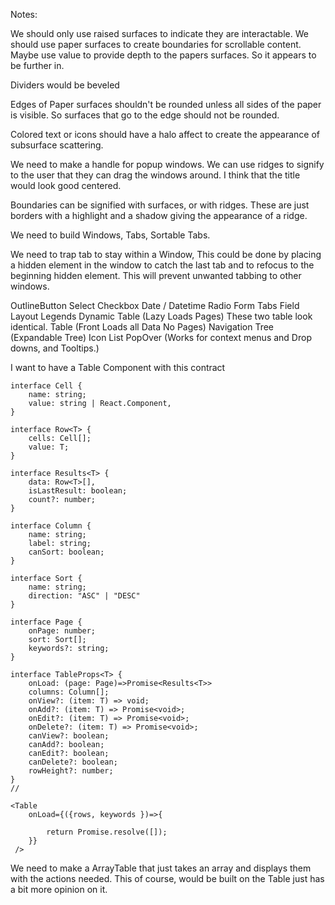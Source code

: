 Notes:

We should only use raised surfaces to indicate they are interactable. We should use paper surfaces to create boundaries for scrollable content. Maybe use value to provide depth to the papers surfaces. So it appears to be further in.

Dividers would be beveled

Edges of Paper surfaces shouldn't be rounded unless all sides of the paper is visible. So surfaces that go to the edge should not be rounded.

Colored text or icons should have a halo affect to create the appearance of subsurface scattering.

We need to make a handle for popup windows. We can use ridges to signify to the user that they can drag the windows around. I think that the title would look good centered.

Boundaries can be signified with surfaces, or with ridges. These are just borders with a highlight and a shadow giving the appearance of a ridge.

We need to build Windows, Tabs, Sortable Tabs.

We need to trap tab to stay within a Window, This could be done by placing a hidden element in the window to catch the last tab and to refocus to the beginning hidden element. This will prevent unwanted tabbing to other windows.

OutlineButton
Select
Checkbox
Date / Datetime
Radio
Form Tabs
Field Layout
Legends
Dynamic Table (Lazy Loads Pages) These two table look identical.
Table (Front Loads all Data No Pages)
Navigation Tree (Expandable Tree)
Icon List
PopOver (Works for context menus and Drop downs, and Tooltips.)

I want to have a Table Component with this contract

```
interface Cell {
    name: string;
    value: string | React.Component,
}

interface Row<T> {
    cells: Cell[];
    value: T;
}

interface Results<T> {
    data: Row<T>[],
    isLastResult: boolean;
    count?: number;
}

interface Column {
    name: string;
    label: string;
    canSort: boolean;
}

interface Sort {
    name: string;
    direction: "ASC" | "DESC"
}

interface Page {
    onPage: number;
    sort: Sort[];
    keywords?: string;
}

interface TableProps<T> {
    onLoad: (page: Page)=>Promise<Results<T>>
    columns: Column[];
    onView?: (item: T) => void;
    onAdd?: (item: T) => Promise<void>;
    onEdit?: (item: T) => Promise<void>;
    onDelete?: (item: T) => Promise<void>;
    canView?: boolean;
    canAdd?: boolean;
    canEdit?: boolean;
    canDelete?: boolean;
    rowHeight?: number;
}
//

<Table
    onLoad={({rows, keywords })=>{

        return Promise.resolve([]);
    }}
 />
```

We need to make a ArrayTable that just takes an array and displays them with the actions needed. This of course, would be built
on the Table just has a bit more opinion on it. 
